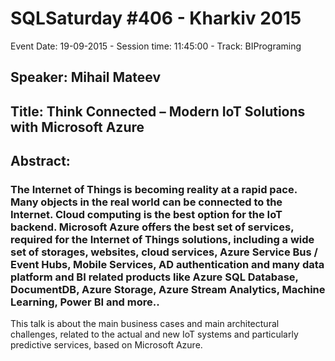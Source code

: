 # SQLSaturday #406 - Kharkiv 2015
Event Date: 19-09-2015 - Session time: 11:45:00 - Track: BIPrograming
## Speaker: Mihail Mateev
## Title: Think Connected – Modern IoT Solutions with Microsoft Azure
## Abstract:
### The Internet of Things is becoming reality at a rapid pace. Many objects in the real world can be connected to the Internet. Cloud computing is the best option for the IoT backend. Microsoft Azure offers the best set of services, required for the Internet of Things solutions, including a wide set of storages, websites, cloud services, Azure Service Bus / Event Hubs, Mobile Services, AD authentication and many data platform and BI related products like Azure SQL Database, DocumentDB, Azure Storage, Azure Stream Analytics, Machine Learning, Power BI and more..  
This talk is about the main business cases and main architectural challenges, related to the actual and new IoT systems and particularly predictive services, based on Microsoft Azure.
